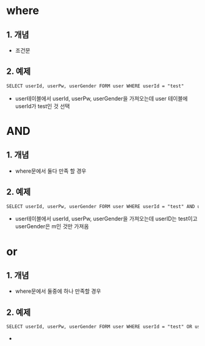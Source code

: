 # where
## 1. 개념
* 조건문

## 2. 예제
```xml
SELECT userId, userPw, userGender FORM user WHERE userId = "test"
```
* user테이블에서 userId, userPw, userGender을 가져오는데 user 테이블에 userId가 test인 것 선택

# AND
## 1. 개념
* where문에서 둘다 만족 할 경우

## 2. 예제
```xml
SELECT userId, userPw, userGender FORM user WHERE userId = "test" AND userGender = "m";
```
* user테이블에서 userId, userPw, userGender을 가져오는데 userID는 test이고 userGender은 m인 것만 가져옴

# or
## 1. 개념
* where문에서 둘중에 하나 만족할 경우

## 2. 예제
```xml
SELECT userId, userPw, userGender FORM user WHERE userId = "test" OR userGender = "m";
```
* 